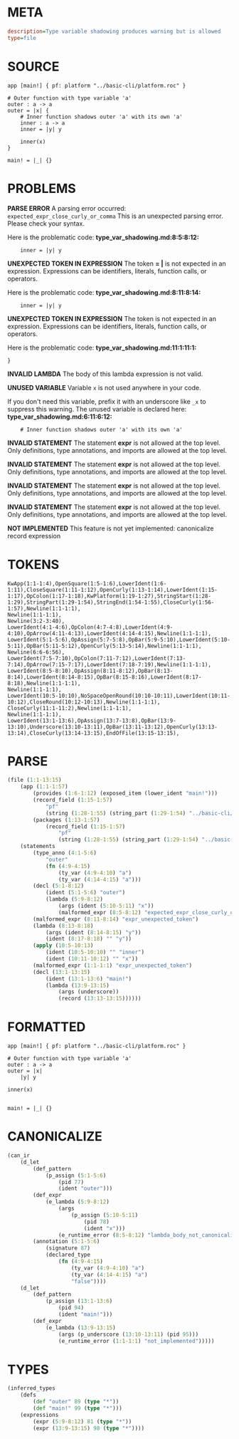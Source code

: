 # META
~~~ini
description=Type variable shadowing produces warning but is allowed
type=file
~~~
# SOURCE
~~~roc
app [main!] { pf: platform "../basic-cli/platform.roc" }

# Outer function with type variable 'a'
outer : a -> a
outer = |x| {
    # Inner function shadows outer 'a' with its own 'a'
    inner : a -> a
    inner = |y| y

    inner(x)
}

main! = |_| {}
~~~
# PROBLEMS
**PARSE ERROR**
A parsing error occurred: `expected_expr_close_curly_or_comma`
This is an unexpected parsing error. Please check your syntax.

Here is the problematic code:
**type_var_shadowing.md:8:5:8:12:**
```roc
    inner = |y| y
```


**UNEXPECTED TOKEN IN EXPRESSION**
The token **= |** is not expected in an expression.
Expressions can be identifiers, literals, function calls, or operators.

Here is the problematic code:
**type_var_shadowing.md:8:11:8:14:**
```roc
    inner = |y| y
```


**UNEXPECTED TOKEN IN EXPRESSION**
The token  is not expected in an expression.
Expressions can be identifiers, literals, function calls, or operators.

Here is the problematic code:
**type_var_shadowing.md:11:1:11:1:**
```roc
}
```


**INVALID LAMBDA**
The body of this lambda expression is not valid.

**UNUSED VARIABLE**
Variable ``x`` is not used anywhere in your code.

If you don't need this variable, prefix it with an underscore like `_x` to suppress this warning.
The unused variable is declared here:
**type_var_shadowing.md:6:11:6:12:**
```roc
    # Inner function shadows outer 'a' with its own 'a'
```


**INVALID STATEMENT**
The statement **expr** is not allowed at the top level.
Only definitions, type annotations, and imports are allowed at the top level.

**INVALID STATEMENT**
The statement **expr** is not allowed at the top level.
Only definitions, type annotations, and imports are allowed at the top level.

**INVALID STATEMENT**
The statement **expr** is not allowed at the top level.
Only definitions, type annotations, and imports are allowed at the top level.

**INVALID STATEMENT**
The statement **expr** is not allowed at the top level.
Only definitions, type annotations, and imports are allowed at the top level.

**NOT IMPLEMENTED**
This feature is not yet implemented: canonicalize record expression

# TOKENS
~~~zig
KwApp(1:1-1:4),OpenSquare(1:5-1:6),LowerIdent(1:6-1:11),CloseSquare(1:11-1:12),OpenCurly(1:13-1:14),LowerIdent(1:15-1:17),OpColon(1:17-1:18),KwPlatform(1:19-1:27),StringStart(1:28-1:29),StringPart(1:29-1:54),StringEnd(1:54-1:55),CloseCurly(1:56-1:57),Newline(1:1-1:1),
Newline(1:1-1:1),
Newline(3:2-3:40),
LowerIdent(4:1-4:6),OpColon(4:7-4:8),LowerIdent(4:9-4:10),OpArrow(4:11-4:13),LowerIdent(4:14-4:15),Newline(1:1-1:1),
LowerIdent(5:1-5:6),OpAssign(5:7-5:8),OpBar(5:9-5:10),LowerIdent(5:10-5:11),OpBar(5:11-5:12),OpenCurly(5:13-5:14),Newline(1:1-1:1),
Newline(6:6-6:56),
LowerIdent(7:5-7:10),OpColon(7:11-7:12),LowerIdent(7:13-7:14),OpArrow(7:15-7:17),LowerIdent(7:18-7:19),Newline(1:1-1:1),
LowerIdent(8:5-8:10),OpAssign(8:11-8:12),OpBar(8:13-8:14),LowerIdent(8:14-8:15),OpBar(8:15-8:16),LowerIdent(8:17-8:18),Newline(1:1-1:1),
Newline(1:1-1:1),
LowerIdent(10:5-10:10),NoSpaceOpenRound(10:10-10:11),LowerIdent(10:11-10:12),CloseRound(10:12-10:13),Newline(1:1-1:1),
CloseCurly(11:1-11:2),Newline(1:1-1:1),
Newline(1:1-1:1),
LowerIdent(13:1-13:6),OpAssign(13:7-13:8),OpBar(13:9-13:10),Underscore(13:10-13:11),OpBar(13:11-13:12),OpenCurly(13:13-13:14),CloseCurly(13:14-13:15),EndOfFile(13:15-13:15),
~~~
# PARSE
~~~clojure
(file (1:1-13:15)
	(app (1:1-1:57)
		(provides (1:6-1:12) (exposed_item (lower_ident "main!")))
		(record_field (1:15-1:57)
			"pf"
			(string (1:28-1:55) (string_part (1:29-1:54) "../basic-cli/platform.roc")))
		(packages (1:13-1:57)
			(record_field (1:15-1:57)
				"pf"
				(string (1:28-1:55) (string_part (1:29-1:54) "../basic-cli/platform.roc")))))
	(statements
		(type_anno (4:1-5:6)
			"outer"
			(fn (4:9-4:15)
				(ty_var (4:9-4:10) "a")
				(ty_var (4:14-4:15) "a")))
		(decl (5:1-8:12)
			(ident (5:1-5:6) "outer")
			(lambda (5:9-8:12)
				(args (ident (5:10-5:11) "x"))
				(malformed_expr (8:5-8:12) "expected_expr_close_curly_or_comma")))
		(malformed_expr (8:11-8:14) "expr_unexpected_token")
		(lambda (8:13-8:18)
			(args (ident (8:14-8:15) "y"))
			(ident (8:17-8:18) "" "y"))
		(apply (10:5-10:13)
			(ident (10:5-10:10) "" "inner")
			(ident (10:11-10:12) "" "x"))
		(malformed_expr (1:1-1:1) "expr_unexpected_token")
		(decl (13:1-13:15)
			(ident (13:1-13:6) "main!")
			(lambda (13:9-13:15)
				(args (underscore))
				(record (13:13-13:15))))))
~~~
# FORMATTED
~~~roc
app [main!] { pf: platform "../basic-cli/platform.roc" }

# Outer function with type variable 'a'
outer : a -> a
outer = |x|
	|y| y

inner(x)


main! = |_| {}
~~~
# CANONICALIZE
~~~clojure
(can_ir
	(d_let
		(def_pattern
			(p_assign (5:1-5:6)
				(pid 77)
				(ident "outer")))
		(def_expr
			(e_lambda (5:9-8:12)
				(args
					(p_assign (5:10-5:11)
						(pid 78)
						(ident "x")))
				(e_runtime_error (8:5-8:12) "lambda_body_not_canonicalized")))
		(annotation (5:1-5:6)
			(signature 87)
			(declared_type
				(fn (4:9-4:15)
					(ty_var (4:9-4:10) "a")
					(ty_var (4:14-4:15) "a")
					"false"))))
	(d_let
		(def_pattern
			(p_assign (13:1-13:6)
				(pid 94)
				(ident "main!")))
		(def_expr
			(e_lambda (13:9-13:15)
				(args (p_underscore (13:10-13:11) (pid 95)))
				(e_runtime_error (1:1-1:1) "not_implemented")))))
~~~
# TYPES
~~~clojure
(inferred_types
	(defs
		(def "outer" 89 (type "*"))
		(def "main!" 99 (type "*")))
	(expressions
		(expr (5:9-8:12) 81 (type "*"))
		(expr (13:9-13:15) 98 (type "*"))))
~~~